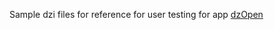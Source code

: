 Sample dzi files for reference for user testing for app [dzOpen](https://github.com/cioran0/dzOpen)
